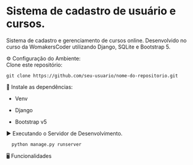 # Sistema de cadastro de usuário e cursos.
Sistema de cadastro e gerenciamento de cursos online. Desenvolvido no curso da WomakersCoder utilizando Django, SQLite e Bootstrap 5.<br>

⚙️ Configuração do Ambiente:<br>
Clone este repositório:<br>
```
git clone https://github.com/seu-usuario/nome-do-repositorio.git
```
🔧 Instale as dependências:<br>
- Venv

- Django

- Bootstrap v5

▶️ Executando o Servidor de Desenvolvimento.<br>
```
  python manage.py runserver
```

🖥️ Funcionalidades


